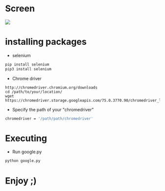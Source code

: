 # Screen
![](https://github.com/nu11secur1ty/Linux_Deployment_Administration_Hacks-Programing/blob/master/Python_Selenium/screenshots/google.png)

# installing packages

- selenium
```bash
pip install selenium
pip3 install selenium
```
- Chrome driver
```link
http://chromedriver.chromium.org/downloads
cd /path/to/your/location/ 
wget https://chromedriver.storage.googleapis.com/75.0.3770.90/chromedriver_linux64.zip
```
- Specify the path of your "chromedriver"
```bash
chromedriver = '/path/path/chromedriver'
```
# Executing
- Run google.py
```bash
python google.py
```
# Enjoy ;)
